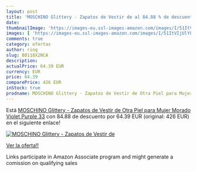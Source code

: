 ```yaml
---
layout: post
title: 'MOSCHINO Glittery - Zapatos de Vestir de al 84.88 % de descuento'
date: 
thumbnailImage: 'https://images-eu.ssl-images-amazon.com/images/I/51ItVIjUlYL._SL200_.jpg'
images: [ 'https://images-eu.ssl-images-amazon.com/images/I/51ItVIjUlYL._SL200_.jpg' ]
comments: true
category: ofertas
author: ring
slug: B0118X2NCA
description:
actualPrice: 64.39 EUR
currency: EUR
price: 64.39
comparePrice: 426 EUR
inStock: true
prodname: MOSCHINO Glittery - Zapatos de Vestir de Otra Piel para Mujer  Morado  Violet  Purple    33
---
```


Está [MOSCHINO Glittery - Zapatos de Vestir de Otra Piel para Mujer  Morado  Violet  Purple    33](https://www.amazon.es/dp/B0118X2NCA/?tag=tolees-21) con 84.88 de descuento por 64.39 EUR (original: 426 EUR) en el siguiente enlace!

[![MOSCHINO Glittery - Zapatos de Vestir de](https://images-eu.ssl-images-amazon.com/images/I/51ItVIjUlYL._SL200_.jpg)](https://www.amazon.es/dp/B0118X2NCA/?tag=tolees-21)

[Ver la oferta!!](https://www.amazon.es/dp/B0118X2NCA/?tag=tolees-21)

Links participate in Amazon Associate program and might generate a comission on qualifying sales


